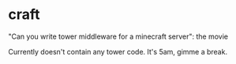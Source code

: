 # craft

"Can you write tower middleware for a minecraft server": the movie

Currently doesn't contain any tower code. It's 5am, gimme a break.